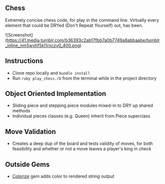 ## Chess

Extremely concise chess code, for play in the command line. Virtually every element that could be DRYed (Don't Repeat Yourself) out, has been.

![Screenshot]
(https://41.media.tumblr.com/b36393c2ab17fbb7a0b7749a8abbaabe/tumblr_inline_nm5wvhf5kI1rnczy0_400.png)

## Instructions

- Clone repo locally and `bundle install`
- Run `ruby play_chess.rb` from the terminal while in the project directory

## Object Oriented Implementation

- Sliding piece and stepping piece modules mixed-in to DRY up shared methods
- Individual pieces classes (e.g. Queen) inherit from Piece superclass

## Move Validation

- Creates a deep dup of the board and tests validity of moves, for both feasibility and whether or not a move leaves a player's king in check

## Outside Gems

- [Colorize](https://github.com/fazibear/colorize) gem adds color to rendered string output
